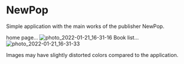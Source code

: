 # NewPop
Simple application with the main works of the publisher NewPop.



home page...
![photo_2022-01-21_16-31-16](https://user-images.githubusercontent.com/92600317/150588927-0d9daaa9-4758-45ee-80cc-499c0441c83b.jpg)
Book list...
![photo_2022-01-21_16-31-33](https://user-images.githubusercontent.com/92600317/150588932-fa307da0-cc15-4959-a750-f4eed190dd91.jpg)



Images may have slightly distorted colors compared to the application.
